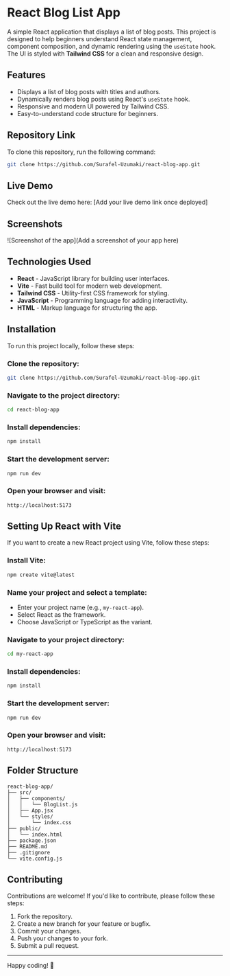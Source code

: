 # React Blog List App

A simple React application that displays a list of blog posts. This project is designed to help beginners understand React state management, component composition, and dynamic rendering using the `useState` hook. The UI is styled with **Tailwind CSS** for a clean and responsive design.

## Features

- Displays a list of blog posts with titles and authors.
- Dynamically renders blog posts using React's `useState` hook.
- Responsive and modern UI powered by Tailwind CSS.
- Easy-to-understand code structure for beginners.

## Repository Link

To clone this repository, run the following command:

```bash
git clone https://github.com/Surafel-Uzumaki/react-blog-app.git
```

## Live Demo

Check out the live demo here: [Add your live demo link once deployed]

## Screenshots

![Screenshot of the app](Add a screenshot of your app here)

## Technologies Used

- **React** - JavaScript library for building user interfaces.
- **Vite** - Fast build tool for modern web development.
- **Tailwind CSS** - Utility-first CSS framework for styling.
- **JavaScript** - Programming language for adding interactivity.
- **HTML** - Markup language for structuring the app.

## Installation

To run this project locally, follow these steps:

### Clone the repository:

```bash
git clone https://github.com/Surafel-Uzumaki/react-blog-app.git
```

### Navigate to the project directory:

```bash
cd react-blog-app
```

### Install dependencies:

```bash
npm install
```

### Start the development server:

```bash
npm run dev
```

### Open your browser and visit:

```
http://localhost:5173
```

## Setting Up React with Vite

If you want to create a new React project using Vite, follow these steps:

### Install Vite:

```bash
npm create vite@latest
```

### Name your project and select a template:

- Enter your project name (e.g., `my-react-app`).
- Select React as the framework.
- Choose JavaScript or TypeScript as the variant.

### Navigate to your project directory:

```bash
cd my-react-app
```

### Install dependencies:

```bash
npm install
```

### Start the development server:

```bash
npm run dev
```

### Open your browser and visit:

```
http://localhost:5173
```

## Folder Structure

```
react-blog-app/
├── src/
│   ├── components/
│   │   └── BlogList.js
│   ├── App.jsx
│   └── styles/
│       └── index.css
├── public/
│   └── index.html
├── package.json
├── README.md
├── .gitignore
└── vite.config.js
```

## Contributing

Contributions are welcome! If you'd like to contribute, please follow these steps:

1. Fork the repository.
2. Create a new branch for your feature or bugfix.
3. Commit your changes.
4. Push your changes to your fork.
5. Submit a pull request.

---

Happy coding! 🚀

